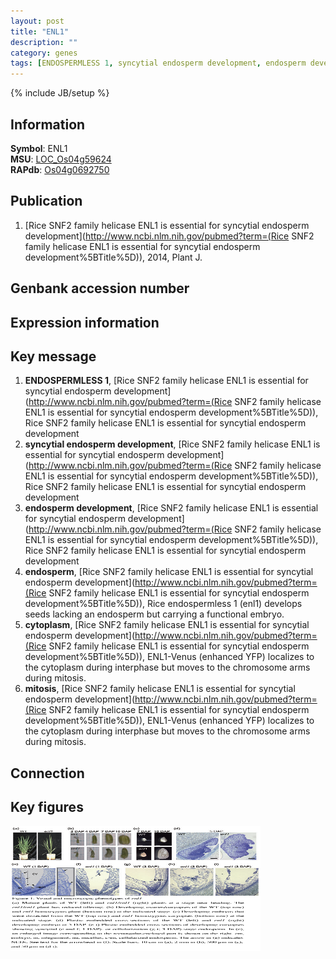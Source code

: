 ```yaml
---
layout: post
title: "ENL1"
description: ""
category: genes
tags: [ENDOSPERMLESS 1, syncytial endosperm development, endosperm development, endosperm, cytoplasm, mitosis]
---
```

{% include JB/setup %}

## Information
__Symbol__: ENL1  
__MSU__: [LOC_Os04g59624](http://rice.plantbiology.msu.edu/cgi-bin/ORF_infopage.cgi?orf=LOC_Os04g59624)  
__RAPdb__: [Os04g0692750](http://rapdb.dna.affrc.go.jp/viewer/gbrowse_details/irgsp1?name=Os04g0692750)  

## Publication
1. [Rice SNF2 family helicase ENL1 is essential for syncytial endosperm development](http://www.ncbi.nlm.nih.gov/pubmed?term=(Rice SNF2 family helicase ENL1 is essential for syncytial endosperm development%5BTitle%5D)), 2014, Plant J.

## Genbank accession number

## Expression information

## Key message
1. __ENDOSPERMLESS 1__, [Rice SNF2 family helicase ENL1 is essential for syncytial endosperm development](http://www.ncbi.nlm.nih.gov/pubmed?term=(Rice SNF2 family helicase ENL1 is essential for syncytial endosperm development%5BTitle%5D)), Rice SNF2 family helicase ENL1 is essential for syncytial endosperm development
2. __syncytial endosperm development__, [Rice SNF2 family helicase ENL1 is essential for syncytial endosperm development](http://www.ncbi.nlm.nih.gov/pubmed?term=(Rice SNF2 family helicase ENL1 is essential for syncytial endosperm development%5BTitle%5D)), Rice SNF2 family helicase ENL1 is essential for syncytial endosperm development
3. __endosperm development__, [Rice SNF2 family helicase ENL1 is essential for syncytial endosperm development](http://www.ncbi.nlm.nih.gov/pubmed?term=(Rice SNF2 family helicase ENL1 is essential for syncytial endosperm development%5BTitle%5D)), Rice SNF2 family helicase ENL1 is essential for syncytial endosperm development
4. __endosperm__, [Rice SNF2 family helicase ENL1 is essential for syncytial endosperm development](http://www.ncbi.nlm.nih.gov/pubmed?term=(Rice SNF2 family helicase ENL1 is essential for syncytial endosperm development%5BTitle%5D)), Rice endospermless 1 (enl1) develops seeds lacking an endosperm but carrying a functional embryo.
5. __cytoplasm__, [Rice SNF2 family helicase ENL1 is essential for syncytial endosperm development](http://www.ncbi.nlm.nih.gov/pubmed?term=(Rice SNF2 family helicase ENL1 is essential for syncytial endosperm development%5BTitle%5D)), ENL1-Venus (enhanced YFP) localizes to the cytoplasm during interphase but moves to the chromosome arms during mitosis.
6. __mitosis__, [Rice SNF2 family helicase ENL1 is essential for syncytial endosperm development](http://www.ncbi.nlm.nih.gov/pubmed?term=(Rice SNF2 family helicase ENL1 is essential for syncytial endosperm development%5BTitle%5D)), ENL1-Venus (enhanced YFP) localizes to the cytoplasm during interphase but moves to the chromosome arms during mitosis.

## Connection

## Key figures
<img src= " ENL1.pheno.png " width="400" height="200">


